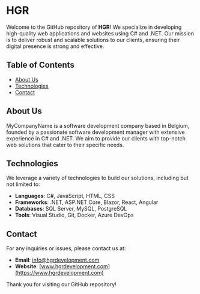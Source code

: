 # HGR

Welcome to the GitHub repository of **HGR**! We specialize in developing high-quality web applications and websites using C# and .NET. Our mission is to deliver robust and scalable solutions to our clients, ensuring their digital presence is strong and effective.

## Table of Contents

- [About Us](#about-us)
- [Technologies](#technologies)
- [Contact](#contact)

## About Us

MyCompanyName is a software development company based in Belgium, founded by a passionate software development manager with extensive experience in C# and .NET. We aim to provide our clients with top-notch web solutions that cater to their specific needs.

## Technologies

We leverage a variety of technologies to build our solutions, including but not limited to:

- **Languages**: C#, JavaScript, HTML, CSS
- **Frameworks**: .NET, ASP.NET Core, Blazor, React, Angular
- **Databases**: SQL Server, MySQL, PostgreSQL
- **Tools**: Visual Studio, Git, Docker, Azure DevOps
  
## Contact

For any inquiries or issues, please contact us at:

- **Email**: info@hgrdevelopment.com
- **Website**: [www.hgrdevelopment.com](https://www.hgrdevelopment.com)

Thank you for visiting our GitHub repository!
